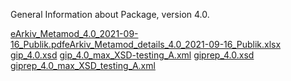 General Information about Package, version 4.0.

[eArkiv_Metamod_4.0_2021-09-16_Publik.pdf](uploads/725f33ae0bd1ad18d605be4dbaa175c2/eArkiv_Metamod_4.0_2021-09-16_Publik.pdf)[eArkiv_Metamod_details_4.0_2021-09-16_Publik.xlsx](uploads/d9f0f2a55cc1e1ffac4ed4a4dcee8d3f/eArkiv_Metamod_details_4.0_2021-09-16_Publik.xlsx)
[gip_4.0.xsd](uploads/15a720ab2c9e0dfd718ed3a93127e7d4/gip_4.0.xsd)
[gip_4.0_max_XSD-testing_A.xml](uploads/b6c5b8f4c375be661af3025ddbc5921a/gip_4.0_max_XSD-testing_A.xml)
[giprep_4.0.xsd](uploads/eef1c60dd0294122ed5c502e9d24659a/giprep_4.0.xsd)
[giprep_4.0_max_XSD_testing_A.xml](uploads/c4f07ff2d71129a168b2752fe5bfc833/giprep_4.0_max_XSD_testing_A.xml)